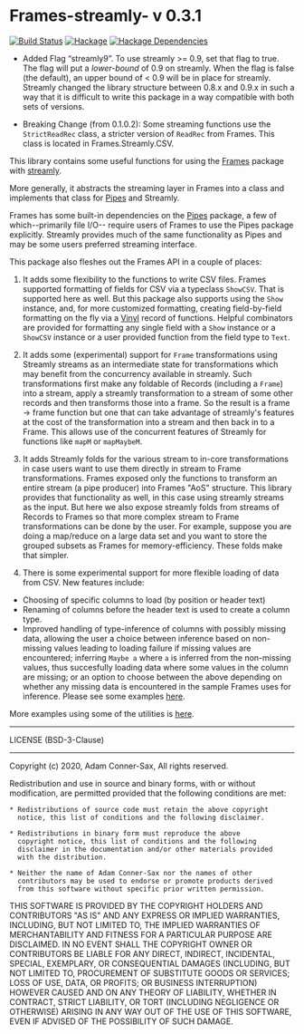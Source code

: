 # Frames-streamly- v 0.3.1

[![Build Status][travis-badge]][travis]
[![Hackage][hackage-badge]][hackage]
[![Hackage Dependencies][hackage-deps-badge]][hackage-deps]

* Added Flag “streamly9”. To use streamly >= 0.9, set that flag to true.
The flag will put a *lower-bound* of 0.9 on streamly.
When the flag is false (the default), an upper bound of < 0.9 will be in place
for streamly. Streamly changed the library structure between 0.8.x and 0.9.x
in such a way that it is difficult to write this package in a way compatible with
both sets of versions.

* Breaking Change (from 0.1.0.2):  Some streaming functions
use the ```StrictReadRec``` class, a stricter version of
```ReadRec``` from Frames. This class is located in
Frames.Streamly.CSV.

This library contains some useful functions for using the
[Frames](https://hackage.haskell.org/package/Frames)
package with [streamly](https://hackage.haskell.org/package/streamly).

More generally, it abstracts the streaming layer in Frames into a class
and implements that class for [Pipes](https://hackage.haskell.org/package/pipes)
and Streamly.

Frames has some built-in dependencies on the
[Pipes](https://hackage.haskell.org/package/pipes) package,
a few of which--primarily file I/O-- require users of Frames to use
the Pipes package explicitly.  Streamly provides much of the same
functionality as Pipes and may be some users preferred streaming
interface.

This package also fleshes out the Frames
API in a couple of places:

1. It adds some flexibility to the functions to write CSV files.
Frames supported formatting of fields for CSV
via a typeclass ```ShowCSV```.  That is supported here as well.  But
this package also supports using the ```Show``` instance, and, for more
customized formatting,
creating field-by-field formatting on the fly via
a [Vinyl](https://hackage.haskell.org/package/vinyl) record of functions.
Helpful combinators are provided for formatting any single field with
a ```Show``` instance or a ```ShowCSV``` instance or a user provided
function from the field type to ```Text```.

2. It adds some (experimental) support for ```Frame``` transformations
using Streamly streams as an intermediate state for transformations
which may benefit from the concurrency available in streamly. Such
transformations first make any foldable of Records
(including a ```Frame```) into a stream, apply a streamly transformation
to a stream of some other records and then transforms those into a frame.
So the result is a frame -> frame function but one that can take advantage
of streamly's features at the cost of the transformation into a stream and then
back in to a Frame.
This allows use of the concurrent features of
Streamly for functions like ```mapM``` or ```mapMaybeM```.

3. It adds Streamly folds for the various stream to in-core
transformations in case users want to use them directly
in stream to Frame transformations.  Frames exposed only the functions
to transform an entire stream (a pipe producer) into Frames "AoS"
structure.  This library provides that functionality as well, in this case
using streamly streams as the input.
But here we also expose streamly folds from streams of
Records to Frames so that more complex stream to Frame transformations
can be done by the user.  For example, suppose you are doing
a map/reduce on a large data set and you want to store the
grouped subsets as Frames for memory-efficiency.  These folds
make that simpler.

4. There is some experimental support for more flexible loading of data
from CSV. New features include:
* Choosing of specific columns to load (by position or header text)
* Renaming of columns before the header text is used to create a column type.
* Improved handling of type-inference of columns with possibly missing data,
allowing the user a choice between inference based on non-missing values
leading to loading failure if missing values are encountered; inferring
```Maybe a``` where ```a``` is inferred from the non-missing values, thus
succesfully loading data where some values in the column are missing; or
an option to choose between the above depending on whether any missing data
is encountered in the sample Frames uses for inference.
Please see some examples [here](https://github.com/adamConnerSax/Frames-streamly/blob/master/test/DemoPaths.hs).


More examples using some of the utilities is [here](https://github.com/adamConnerSax/Frames-streamly/blob/master/examples/Main.hs).
_______

LICENSE (BSD-3-Clause)
_______
Copyright (c) 2020, Adam Conner-Sax, All rights reserved.

Redistribution and use in source and binary forms, with or without
modification, are permitted provided that the following conditions are met:

    * Redistributions of source code must retain the above copyright
      notice, this list of conditions and the following disclaimer.

    * Redistributions in binary form must reproduce the above
      copyright notice, this list of conditions and the following
      disclaimer in the documentation and/or other materials provided
      with the distribution.

    * Neither the name of Adam Conner-Sax nor the names of other
      contributors may be used to endorse or promote products derived
      from this software without specific prior written permission.

THIS SOFTWARE IS PROVIDED BY THE COPYRIGHT HOLDERS AND CONTRIBUTORS
"AS IS" AND ANY EXPRESS OR IMPLIED WARRANTIES, INCLUDING, BUT NOT
LIMITED TO, THE IMPLIED WARRANTIES OF MERCHANTABILITY AND FITNESS FOR
A PARTICULAR PURPOSE ARE DISCLAIMED. IN NO EVENT SHALL THE COPYRIGHT
OWNER OR CONTRIBUTORS BE LIABLE FOR ANY DIRECT, INDIRECT, INCIDENTAL,
SPECIAL, EXEMPLARY, OR CONSEQUENTIAL DAMAGES (INCLUDING, BUT NOT
LIMITED TO, PROCUREMENT OF SUBSTITUTE GOODS OR SERVICES; LOSS OF USE,
DATA, OR PROFITS; OR BUSINESS INTERRUPTION) HOWEVER CAUSED AND ON ANY
THEORY OF LIABILITY, WHETHER IN CONTRACT, STRICT LIABILITY, OR TORT
(INCLUDING NEGLIGENCE OR OTHERWISE) ARISING IN ANY WAY OUT OF THE USE
OF THIS SOFTWARE, EVEN IF ADVISED OF THE POSSIBILITY OF SUCH DAMAGE.


[travis]:        <https://travis-ci.org/adamConnerSax/Frames-streamly>
[travis-badge]:  <https://travis-ci.org/adamConnerSax/Frames-streamly.svg?branch=master>
[hackage]:       <https://hackage.haskell.org/package/Frames-streamly>
[hackage-badge]: <https://img.shields.io/hackage/v/Frames-streamly.svg>
[hackage-deps-badge]: <https://img.shields.io/hackage-deps/v/Frames-streamly.svg>
[hackage-deps]: <http://packdeps.haskellers.com/feed?needle=Frames-streamly>
